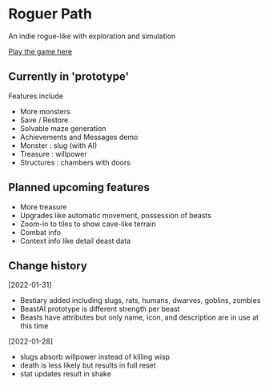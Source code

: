 # Roguer Path
An indie rogue-like with exploration and simulation

[Play the game here](https://panchishin.github.io/roguer_path/)


## Currently in 'prototype'
Features include
 - More monsters
 - Save / Restore
 - Solvable maze generation
 - Achievements and Messages demo
 - Monster : slug (with AI)
 - Treasure : willpower
 - Structures : chambers with doors

## Planned upcoming features
 - More treasure
 - Upgrades like automatic movement, possession of beasts
 - Zoom-in to tiles to show cave-like terrain
 - Combat info
 - Context info like detail deast data

## Change history
[2022-01-31]
 - Bestiary added including slugs, rats, humans, dwarves, goblins, zombies
 - BeastAI prototype is different strength per beast
 - Beasts have attributes but only name, icon, and description are in use at this time

[2022-01-28]
 - slugs absorb willpower instead of killing wisp
 - death is less likely but results in full reset
 - stat updates result in shake